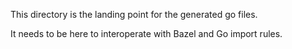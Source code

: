 This directory is the landing point for the generated go files.

It needs to be here to interoperate with Bazel and Go import rules.
